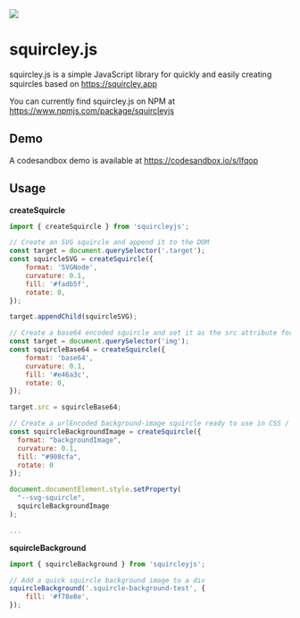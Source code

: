 <img src="https://raw.githubusercontent.com/georgedoescode/squircley.js/main/og-image.png">

# squircley.js

squircley.js is a simple JavaScript library for quickly and easily creating squircles based on
https://squircley.app

You can currently find squircley.js on NPM at https://www.npmjs.com/package/squircleyjs

## Demo

A codesandbox demo is available at https://codesandbox.io/s/lfqop

## Usage

**createSquircle**

```javascript
import { createSquircle } from 'squircleyjs';

// Create an SVG squircle and append it to the DOM
const target = document.querySelector('.target');
const squircleSVG = createSquircle({
    format: 'SVGNode',
    curvature: 0.1,
    fill: '#fadb5f',
    rotate: 0,
});

target.appendChild(squircleSVG);

// Create a base64 encoded squircle and set it as the src attribute for an image
const target = document.querySelector('img');
const squircleBase64 = createSquircle({
    format: 'base64',
    curvature: 0.1,
    fill: '#e46a3c',
    rotate: 0,
});

target.src = squircleBase64;

// Create a urlEncoded background-image squircle ready to use in CSS / attach to a custom property
const squircleBackgroundImage = createSquircle({
  format: "backgroundImage",
  curvature: 0.1,
  fill: "#908cfa",
  rotate: 0
});

document.documentElement.style.setProperty(
  "--svg-squircle",
  squircleBackgroundImage
);

...
```

**squircleBackground**

```javascript
import { squircleBackground } from 'squircleyjs';

// Add a quick squircle background image to a div
squircleBackground('.squircle-background-test', {
    fill: '#f78e8e',
});
```
